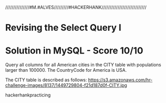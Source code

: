 ///////////////#M.#ALVES/////////#HACKERHANK////////////////////////////

# Revising the Select Query I

# Solution in MySQL - Score 10/10

Query all columns for all American cities in the CITY table with populations larger than 100000. The CountryCode for America is USA.

The CITY table is described as follows:
https://s3.amazonaws.com/hr-challenge-images/8137/1449729804-f21d187d0f-CITY.jpg

hackerhankpracticing
